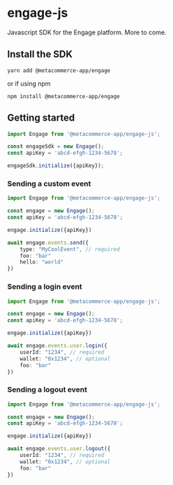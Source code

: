 # engage-js

Javascript SDK for the Engage platform. More to come.

## Install the SDK

```
yarn add @metacommerce-app/engage
```

or if using npm

```
npm install @metacommerce-app/engage
```

## Getting started

```ts
import Engage from '@metacommerce-app/engage-js';

const engageSdk = new Engage();
const apiKey = 'abcd-efgh-1234-5678';

engageSdk.initialize({apiKey});
```

### Sending a custom event

```ts
import Engage from '@metacommerce-app/engage-js';

const engage = new Engage();
const apiKey = 'abcd-efgh-1234-5678';

engage.initialize({apiKey})

await engage.events.send({
    type: "MyCoolEvent", // required
    foo: "bar"
    hello: "world"
})
```

### Sending a login event

```ts
import Engage from '@metacommerce-app/engage-js';

const engage = new Engage();
const apiKey = 'abcd-efgh-1234-5678';

engage.initialize({apiKey})

await engage.events.user.login({
    userId: "1234", // required
    wallet: "0x1234", // optional
    foo: "bar"
})
```

### Sending a logout event

```ts
import Engage from '@metacommerce-app/engage-js';

const engage = new Engage();
const apiKey = 'abcd-efgh-1234-5678';

engage.initialize({apiKey})

await engage.events.user.logout({
    userId: "1234", // required
    wallet: "0x1234", // optional
    foo: "bar"
})
```



